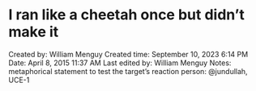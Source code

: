 # I ran like a cheetah once but didn’t make it

Created by: William Menguy
Created time: September 10, 2023 6:14 PM
Date: April 8, 2015 11:37 AM
Last edited by: William Menguy
Notes: metaphorical statement to test the target’s reaction
person: @jundullah, UCE-1